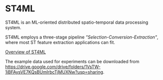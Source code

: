 # ST4ML
ST4ML is an ML-oriented distributed spatio-temporal data processing system. 

ST4ML employs a three-stage pipeline *"Selection-Conversion-Extraction"*, where most ST feature extraction applications can fit.

[Overview of ST4ML](etc/overview.PNG)

The example data used for experiments can be downloaded from https://drive.google.com/drive/folders/1VsTW-1iBFAysVE7KQsBUmIrbcTjMUXNw?usp=sharing.
